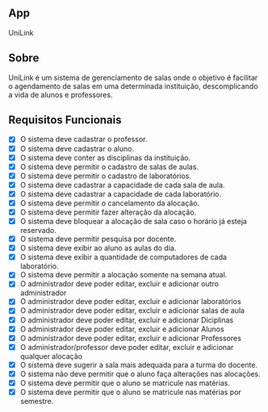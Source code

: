 ## App

UniLink

## Sobre

UniLink é um sistema de gerenciamento de salas onde o objetivo é facilitar o agendamento de salas em uma determinada instituição, descomplicando a vida de alunos e professores.

## Requisitos Funcionais

- [x] O sistema deve cadastrar o professor.
- [x] O sistema deve cadastrar o aluno.
- [x] O sistema deve conter as disciplinas da instituição.
- [x] O sistema deve permitir o cadastro de salas de aulas.
- [x] O sistema deve permitir o cadastro de laboratórios.
- [x] O sistema deve cadastrar a capacidade de cada sala de aula.
- [x] O sistema deve cadastrar a capacidade de cada laboratório.
- [x] O sistema deve permitir o cancelamento da alocação.
- [x] O sistema deve permitir fazer alteração da alocação.
- [x] O sistema deve bloquear a alocação de sala caso o horário já esteja reservado.
- [x] O sistema deve permitir pesquisa por docente.
- [x] O sistema deve exibir ao aluno as aulas do dia.
- [x] O sistema deve exibir a quantidade de computadores de cada laboratório.
- [x] O sistema deve permitir a alocação somente na semana atual.
- [x] O administrador deve poder editar, excluir e adicionar outro administrador
- [x] O administrador deve poder editar, excluir e adicionar laboratórios
- [x] O administrador deve poder editar, excluir e adicionar salas de aula
- [x] O administrador deve poder editar, excluir e adicionar Diciplinas
- [x] O administrador deve poder editar, excluir e adicionar Alunos
- [x] O administrador deve poder editar, excluir e adicionar Professores
- [x] O administrador/professor deve poder editar, excluir e adicionar qualquer alocação
- [x] O sistema deve sugerir a sala mais adequada para a turma do docente.
- [x] O sistema não deve permitir que o aluno faça alterações nas alocações.
- [x] O sistema deve permitir que o aluno se matricule nas matérias.
- [x] O sistema deve permitir que o aluno se matricule nas matérias por semestre.
